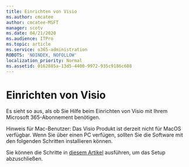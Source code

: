 ```yaml
---
title: Einrichten von Visio
ms.author: cmcatee
author: cmcatee-MSFT
manager: scotv
ms.date: 04/21/2020
ms.audience: ITPro
ms.topic: article
ms.service: o365-administration
ROBOTS: 'NOINDEX, NOFOLLOW'
localization_priority: Normal
ms.assetid: 0162885a-13d5-4400-9972-935c9186c608
---
```


# <a name="setting-up-visio"></a>Einrichten von Visio

Es sieht so aus, als ob Sie Hilfe beim Einrichten von Visio mit Ihrem Microsoft 365-Abonnement benötigen.
  
Hinweis für Mac-Benutzer: Das Visio Produkt ist derzeit nicht für MacOS verfügbar. Wenn Sie über einen PC verfügen, sollten Sie die Software mit den folgenden Schritten installieren können.
  
Sie können die Schritte in [diesem Artikel](https://support.office.com/article/f98f21e3-aa02-4827-9167-ddab5b025710.aspx) ausführen, um das Setup abzuschließen. 
  

